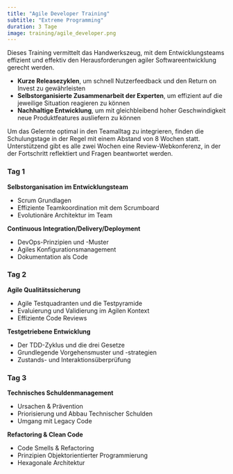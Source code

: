 ```yaml
---
title: "Agile Developer Training"
subtitle: "Extreme Programming"
duration: 3 Tage
image: training/agile_developer.png
---
```


Dieses Training vermittelt das Handwerkszeug, mit dem Entwicklungsteams effizient und effektiv den Herausforderungen agiler Softwareentwicklung gerecht werden.
* **Kurze Releasezyklen**, um schnell Nutzerfeedback und den Return on Invest zu gewährleisten
* **Selbstorganisierte Zusammenarbeit der Experten**, um effizient auf die jeweilige Situation reagieren zu können
* **Nachhaltige Entwicklung**, um mit gleichbleibend hoher Geschwindigkeit neue Produktfeatures ausliefern zu können

<!--more-->

Um das Gelernte optimal in den Teamalltag zu integrieren, finden die Schulungstage in der Regel mit einem Abstand von 8 Wochen statt. Unterstützend gibt es alle zwei Wochen eine Review-Webkonferenz, in der der Fortschritt reflektiert und Fragen beantwortet werden.

### Tag 1

**Selbstorganisation im Entwicklungsteam**

* Scrum Grundlagen
* Effiziente Teamkoordination mit dem Scrumboard
* Evolutionäre Architektur im Team

**Continuous Integration/Delivery/Deployment**

* DevOps-Prinzipien und -Muster
* Agiles Konfigurationsmanagement
* Dokumentation als Code

### Tag 2

**Agile Qualitätssicherung**

* Agile Testquadranten und die Testpyramide
* Evaluierung und Validierung im Agilen Kontext
* Effiziente Code Reviews

**Testgetriebene Entwicklung**

* Der TDD-Zyklus und die drei Gesetze
* Grundlegende Vorgehensmuster und -strategien
* Zustands- und Interaktionsüberprüfung


### Tag 3

**Technisches Schuldenmanagement**

* Ursachen & Prävention
* Priorisierung und Abbau Technischer Schulden
* Umgang mit Legacy Code

**Refactoring & Clean Code**
* Code Smells & Refactoring
* Prinzipien Objektorientierter Programmierung
* Hexagonale Architektur

